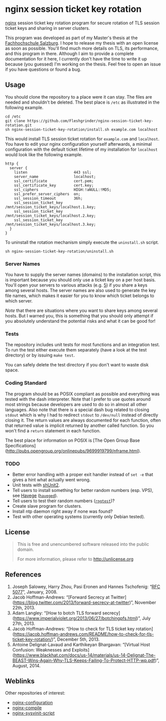 # nginx session ticket key rotation
[nginx](http://nginx.org/) session ticket key rotation program for secure
rotation of TLS session ticket keys and sharing in server clusters.

This program was developed as part of my Master's thesis at the
[Fachhochschule Salzburg](https://github.com/fh-salzburg). I hope to release my
thesis with an open license as soon as possible. You'll find much more details
on TLS, its performance, and this program in there. Although I aim to provide a
complete documentation for it here, I currently don't have the time to write it
up because (you guessed) I'm working on the thesis. Feel free to open an issue
if you have questions or found a bug.

## Usage
You should clone the repository to a place were it can stay. The files are
needed and shouldn't be deleted. The best place is `/etc` as illustrated in the
following example.

```
cd /etc
git clone https://github.com/Fleshgrinder/nginx-session-ticket-key-rotation.git
sh nginx-session-ticket-key-rotation/install.sh example.com localhost
```

This would install TLS session ticket rotation for `example.com` and `localhost`.
You have to edit your nginx configuration yourself afterwards, a minimal
configuration with the default ticket lifetime of my installation for `localhost`
would look like the following example.

```
http {
  server {
    listen                     443 ssl;
    server_name                localhost;
    ssl_certificate            cert.pem;
    ssl_certificate_key        cert.key;
    ssl_ciphers                HIGH:!aNULL:!MD5;
    ssl_prefer_server_ciphers  on;
    ssl_session_timeout        36h;
    ssl_session_ticket_key     /mnt/session_ticket_keys/localhost.1.key;
    ssl_session_ticket_key     /mnt/session_ticket_keys/localhost.2.key;
    ssl_session_ticket_key     /mnt/session_ticket_keys/localhost.3.key;
  }
}
```

To uninstall the rotation mechanism simply execute the `uninstall.sh` script.

```
sh nginx-session-ticket-key-rotation/uninstall.sh
```

### Server Names
You have to supply the server names (domains) to the installation script, this
is important because you should only use a ticket key on a per host basis.
You'll open your servers to various attacks (e.g. [5](#references)) if you share
a keys among several hosts. The server names are also used to generate the key
file names, which makes it easier for you to know which ticket belongs to which
server.

*Note* that there are situations where you want to share keys among several
hosts. But I warned you, this is something that you should only attempt if you
absolutely understand the potential risks and what it can be good for!

### Tests
The repository includes unit tests for most functions and an integration test.
To run the test either execute them separately (have a look at the test
directory) or by issuing `make test`.

You can safely delete the test directory if you don't want to waste disk space.

### Coding Standard
The program should be as POSIX compliant as possible and everything was tested
with the dash interpreter. Note that I prefer to use quotes around most strings
because developers are used to do so in almost all other languages. Also note
that there is a special dash bug related to closing `stdout` which is why I had
to redirect `stdout` to `/dev/null` instead of directly closing it. The return
values are always documented for each function, often that returned value is
implicit returned by another called function. So you won't find a `return`
statement in each function.

The best place for information on POSIX is [The Open Group Base Specifications]
(http://pubs.opengroup.org/onlinepubs/9699919799/nframe.html).

### TODO
- Better error handling with a proper exit handler instead of `set -e` that
  gives a hint what actually went wrong.
- Unit tests with [shUnit2](https://code.google.com/p/shunit2/).
- Tell users to install something for better random numbers (esp. VPS), see
  [Havege](https://www.irisa.fr/caps/projects/hipsor/)
  ([`haveged`](https://packages.debian.org/wheezy/haveged)).
- Tell users to test their random numbers
  ([`rngtest`](https://github.com/waitman/rngtest))?
- Create slave program for clusters.
- Install ntp daemon right away if none was found?
- Test with other operating systems (currently only Debian tested).

## License
> This is free and unencumbered software released into the public domain.
>
> For more information, please refer to <http://unlicense.org>

## References
1. Joseph Salowey, Harry Zhou, Pasi Eronen and Hannes Tschofenig:
  “[RFC 5077](https://tools.ietf.org/html/rfc5077)”, January, 2008.
2. Jacob Hoffman-Andrews: “[Forward Secrecy at Twitter]
   (https://blog.twitter.com/2013/forward-secrecy-at-twitter)”, November 22th, 2013.
3. Adam Langley: “[How to botch TLS forward secrecy]
   (https://www.imperialviolet.org/2013/06/27/botchingpfs.html)”, July 27th, 2013.
4. Jacob Hoffman-Andrews: “[How to check for TLS ticket key rotation]
   (https://jacob.hoffman-andrews.com/README/how-to-check-for-tls-ticket-key-rotation/)”, December 5th, 2013.
5. Antoine Delignat-Lavaud and Karthikeyan Bhargavan:
   “[Virtual Host Confusion: Weaknesses and Exploits]
   (https://www.blackhat.com/docs/us-14/materials/us-14-Delignat-The-BEAST-Wins-Again-Why-TLS-Keeps-Failing-To-Protect-HTTP-wp.pdf)”, August, 2014.

## Weblinks
Other repositories of interest:
- [nginx-configuration](https://github.com/Fleshgrinder/nginx-configuration)
- [nginx-compile](https://github.com/Fleshgrinder/nginx-compile)
- [nginx-sysvinit-script](https://github.com/Fleshgrinder/nginx-sysvinit-script)

